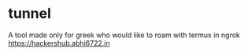 # tunnel
A tool made only for greek who would like to roam with termux in ngrok   https://hackershub.abhi6722.in
